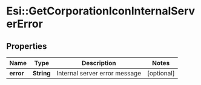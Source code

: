 # Esi::GetCorporationIconInternalServerError

## Properties
Name | Type | Description | Notes
------------ | ------------- | ------------- | -------------
**error** | **String** | Internal server error message | [optional] 


